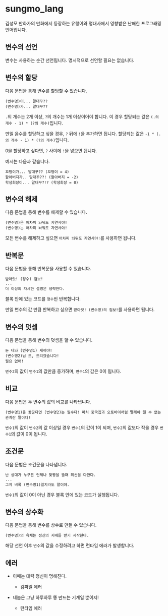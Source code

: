 # sungmo_lang

김성모 만화가의 만화에서 등장하는 유행어와 명대사에서 영향받은 난해한 프로그래밍 언어입니다.

## 변수의 선언

변수는 사용하는 순간 선언됩니다. 명시적으로 선언할 필요는 없습니다.

## 변수의 할당

다음 문법을 통해 변수를 할당할 수 있습니다.

```
(변수명)이... 말대꾸??
(변수명)가... 말대꾸??
```

`.`의 개수는 2개 이상, `?`의 개수는 1개 이상이어야 합니다.
이 경우 할당되는 값은 `(.의 개수 - 1) * (?의 개수)`입니다.

만일 음수를 할당하고 싶을 경우, `?` 뒤에 `!`을 추가하면 됩니다.
할당되는 값은 `-1 * (.의 개수 - 1) * (?의 개수)`입니다.

0을 할당하고 싶다면, `?` 사이에 `!`을 넣으면 됩니다.

예시는 다음과 같습니다.

```
꼬맹이가... 말대꾸?? (꼬맹이 = 4)
할아버지가.. 말대꾸??! (할아버지 = -2)
학생회장이... 말대꾸?!? (학생회장 = 0)
```

## 변수의 해제

다음 문법을 통해 변수를 해제할 수 있습니다.

```
(변수명)은 어차피 놔둬도 자연사야!
(변수명)는 어차피 놔둬도 자연사야!
```

모든 변수를 해제하고 싶으면 `어차피 놔둬도 자연사야!`를 사용하면 됩니다.

## 반복문

다음 문법을 통해 반복문을 사용할 수 있습니다.

```
받아랏! (정수) 컴보!
...
더 이상의 자세한 설명은 생략한다.
```

블록 안에 있는 코드를 `정수`번 반복합니다.

만일 변수의 값 만큼 반복하고 싶으면 `받아랏! (변수명)의 컴보!`를 사용하면 됩니다.

## 변수의 덧셈

다음 문법을 통해 변수의 덧셈을 할 수 있습니다.

```
돈 내놔 (변수명1) 새끼야!
(변수명2)님 드, 드리겠습니다!
필요 없어!
```

`변수2`의 값이 `변수1`의 값만큼 증가하며, `변수1`의 값은 0이 됩니다.

## 비교

다음 문법은 두 변수의 값의 비교를 나타냅니다.

```
(변수명1)을 꿈꾼다면 (변수명2)는 필수다! 마치 중국집과 오토바이처럼 뗄레야 뗄 수 없는 관계란 말이다!
```

`변수1`의 값이 `변수2`의 값 이상일 경우 `변수1`의 값이 1이 되며, `변수2`의 값보다 작을 경우 `변수1`의 값이 0이 됩니다.

## 조건문

다음 문법은 조건문을 나타냅니다.

```
난 상대가 누구든 언제나 맞짱을 뜰때 최선을 다한다.
...
그게 비록 (변수명1)일지라도 말이야.
```

`변수1`의 값이 0이 아닌 경우 블록 안에 있는 코드가 실행됩니다.

## 변수의 상수화

다음 문법을 통해 변수를 상수로 만들 수 있습니다.

```
(변수명)의 육체는 정신의 지배를 받기 시작한다.
```

해당 선언 이후 `변수`의 값을 수정하려고 하면 런타임 에러가 발생합니다.

## 에러

* 이때는 대략 정신이 멍해진다.
   * 컴파일 에러

* 네놈은 그냥 하루하루 똥 만드는 기계일 뿐이지!
   * 런타임 에러
